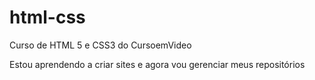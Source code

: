 # html-css
 Curso de HTML 5 e CSS3 do CursoemVideo


Estou aprendendo a criar sites e agora vou gerenciar meus repositórios